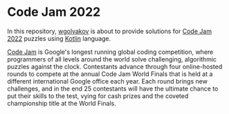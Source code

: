 # Code Jam 2022

In this repository, [wgolyakov][github] is about to provide solutions for [Code Jam 2022][codejam2022] puzzles using [Kotlin][kotlin] language.

[Code Jam][codejam] is Google's longest running global coding competition, where programmers of all levels around the world solve challenging, algorithmic puzzles against the clock. Contestants advance through four online-hosted rounds to compete at the annual Code Jam World Finals that is held at a different international Google office each year. Each round brings new challenges, and in the end 25 contestants will have the ultimate chance to put their skills to the test, vying for cash prizes and the coveted championship title at the World Finals.

[github]: https://github.com/wgolyakov
[kotlin]: https://kotlinlang.org
[codejam]: https://codingcompetitions.withgoogle.com/codejam
[codejam2022]: https://codingcompetitions.withgoogle.com/codejam/archive/2022
